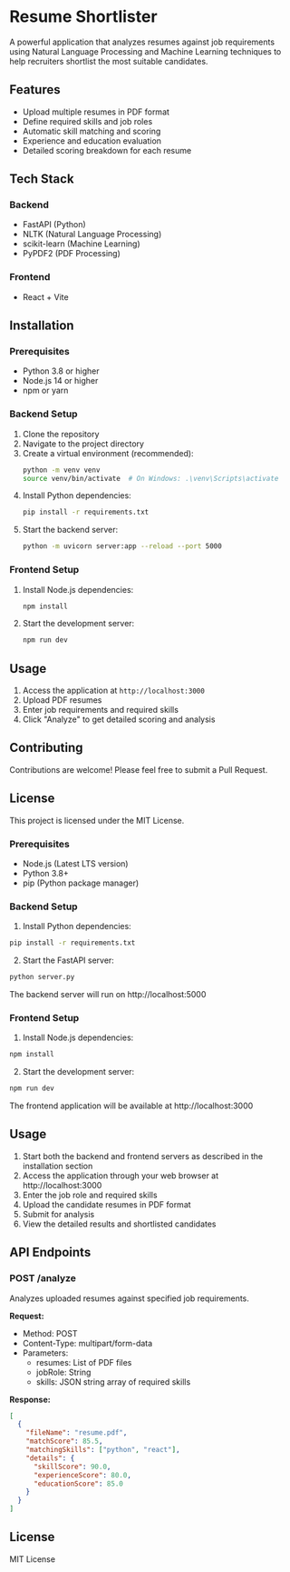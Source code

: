 # Resume Shortlister

A powerful application that analyzes resumes against job requirements using Natural Language Processing and Machine Learning techniques to help recruiters shortlist the most suitable candidates.

## Features

- Upload multiple resumes in PDF format
- Define required skills and job roles
- Automatic skill matching and scoring
- Experience and education evaluation
- Detailed scoring breakdown for each resume

## Tech Stack

### Backend
- FastAPI (Python)
- NLTK (Natural Language Processing)
- scikit-learn (Machine Learning)
- PyPDF2 (PDF Processing)

### Frontend
- React + Vite

## Installation

### Prerequisites
- Python 3.8 or higher
- Node.js 14 or higher
- npm or yarn

### Backend Setup
1. Clone the repository
2. Navigate to the project directory
3. Create a virtual environment (recommended):
   ```bash
   python -m venv venv
   source venv/bin/activate  # On Windows: .\venv\Scripts\activate
   ```
4. Install Python dependencies:
   ```bash
   pip install -r requirements.txt
   ```
5. Start the backend server:
   ```bash
   python -m uvicorn server:app --reload --port 5000
   ```

### Frontend Setup
1. Install Node.js dependencies:
   ```bash
   npm install
   ```
2. Start the development server:
   ```bash
   npm run dev
   ```

## Usage
1. Access the application at `http://localhost:3000`
2. Upload PDF resumes
3. Enter job requirements and required skills
4. Click "Analyze" to get detailed scoring and analysis

## Contributing
Contributions are welcome! Please feel free to submit a Pull Request.

## License
This project is licensed under the MIT License.

### Prerequisites
- Node.js (Latest LTS version)
- Python 3.8+
- pip (Python package manager)

### Backend Setup

1. Install Python dependencies:
```bash
pip install -r requirements.txt
```

2. Start the FastAPI server:
```bash
python server.py
```
The backend server will run on http://localhost:5000

### Frontend Setup

1. Install Node.js dependencies:
```bash
npm install
```

2. Start the development server:
```bash
npm run dev
```
The frontend application will be available at http://localhost:3000

## Usage

1. Start both the backend and frontend servers as described in the installation section
2. Access the application through your web browser at http://localhost:3000
3. Enter the job role and required skills
4. Upload the candidate resumes in PDF format
5. Submit for analysis
6. View the detailed results and shortlisted candidates

## API Endpoints

### POST /analyze
Analyzes uploaded resumes against specified job requirements.

**Request:**
- Method: POST
- Content-Type: multipart/form-data
- Parameters:
  - resumes: List of PDF files
  - jobRole: String
  - skills: JSON string array of required skills

**Response:**
```json
[
  {
    "fileName": "resume.pdf",
    "matchScore": 85.5,
    "matchingSkills": ["python", "react"],
    "details": {
      "skillScore": 90.0,
      "experienceScore": 80.0,
      "educationScore": 85.0
    }
  }
]
```

## License

MIT License